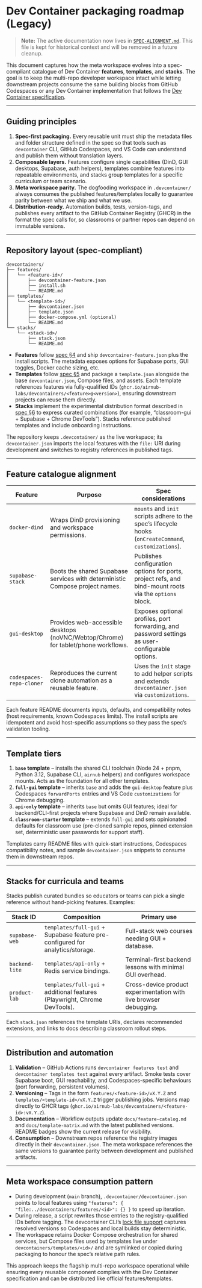 # Dev Container packaging roadmap (Legacy)

> **Note:** The active documentation now lives in [`SPEC-ALIGNMENT.md`](./SPEC-ALIGNMENT.md). This file is kept for historical context and will be removed in a future cleanup.

This document captures how the meta workspace evolves into a spec-compliant catalogue of Dev Container **features**, **templates**, and **stacks**. The goal is to keep the multi-repo developer workspace intact while letting downstream projects consume the same building blocks from GitHub Codespaces or any Dev Container implementation that follows the [Dev Container specification](https://containers.dev/implementors/spec/).

---

## Guiding principles

1. **Spec-first packaging.** Every reusable unit must ship the metadata files and folder structure defined in the spec so that tools such as `devcontainer` CLI, GitHub Codespaces, and VS Code can understand and publish them without translation layers.
2. **Composable layers.** Features configure single capabilities (DinD, GUI desktops, Supabase, auth helpers), templates combine features into repeatable environments, and stacks group templates for a specific curriculum or team scenario.
3. **Meta workspace parity.** The dogfooding workspace in `.devcontainer/` always consumes the published features/templates locally to guarantee parity between what we ship and what we use.
4. **Distribution-ready.** Automation builds, tests, version-tags, and publishes every artifact to the GitHub Container Registry (GHCR) in the format the spec calls for, so classrooms or partner repos can depend on immutable versions.

---

## Repository layout (spec-compliant)

```
devcontainers/
├── features/
│   └── <feature-id>/
│       ├── devcontainer-feature.json
│       ├── install.sh
│       └── README.md
├── templates/
│   └── <template-id>/
│       ├── devcontainer.json
│       ├── template.json
│       ├── docker-compose.yml (optional)
│       └── README.md
└── stacks/
    └── <stack-id>/
        ├── stack.json
        └── README.md
```

* **Features** follow [spec §4](https://containers.dev/implementors/spec/#devcontainer-feature-json) and ship `devcontainer-feature.json` plus the install scripts. The metadata exposes options for Supabase ports, GUI toggles, Docker cache sizing, etc.
* **Templates** follow [spec §5](https://containers.dev/implementors/templates/) and package a `template.json` alongside the base `devcontainer.json`, Compose files, and assets. Each template references features via fully-qualified IDs (`ghcr.io/airnub-labs/devcontainers/<feature>@<version>`), ensuring downstream projects can reuse them directly.
* **Stacks** implement the experimental distribution format described in [spec §6](https://containers.dev/implementors/stacks/) to express curated combinations (for example, “classroom-gui + Supabase + Chrome DevTools”). Stacks reference published templates and include onboarding instructions.

The repository keeps `.devcontainer/` as the live workspace; its `devcontainer.json` imports the local features with the `file:` URI during development and switches to registry references in published tags.

---

## Feature catalogue alignment

| Feature | Purpose | Spec considerations |
| --- | --- | --- |
| `docker-dind` | Wraps DinD provisioning and workspace permissions. | `mounts` and `init` scripts adhere to the spec’s lifecycle hooks (`onCreateCommand`, `customizations`). |
| `supabase-stack` | Boots the shared Supabase services with deterministic Compose project names. | Publishes configuration options for ports, project refs, and bind-mount roots via the `options` block. |
| `gui-desktop` | Provides web-accessible desktops (noVNC/Webtop/Chrome) for tablet/phone workflows. | Exposes optional profiles, port forwarding, and password settings as user-configurable options. |
| `codespaces-repo-cloner` | Reproduces the current clone automation as a reusable feature. | Uses the `init` stage to add helper scripts and extends `devcontainer.json` via `customizations`. |

Each feature README documents inputs, defaults, and compatibility notes (host requirements, known Codespaces limits). The install scripts are idempotent and avoid host-specific assumptions so they pass the spec’s validation tooling.

---

## Template tiers

1. **`base` template** – installs the shared CLI toolchain (Node 24 + pnpm, Python 3.12, Supabase CLI, `airnub` helpers) and configures workspace mounts. Acts as the foundation for all other templates.
2. **`full-gui` template** – inherits `base` and adds the `gui-desktop` feature plus Codespaces `forwardPorts` entries and VS Code `customizations` for Chrome debugging.
3. **`api-only` template** – inherits `base` but omits GUI features; ideal for backend/CLI-first projects where Supabase and DinD remain available.
4. **`classroom-starter` template** – extends `full-gui` and sets opinionated defaults for classroom use (pre-cloned sample repos, pinned extension set, deterministic user passwords for support staff).

Templates carry README files with quick-start instructions, Codespaces compatibility notes, and sample `devcontainer.json` snippets to consume them in downstream repos.

---

## Stacks for curricula and teams

Stacks publish curated bundles so educators or teams can pick a single reference without hand-picking features. Examples:

| Stack ID | Composition | Primary use |
| --- | --- | --- |
| `supabase-web` | `templates/full-gui` + Supabase feature pre-configured for analytics/storage. | Full-stack web courses needing GUI + database. |
| `backend-lite` | `templates/api-only` + Redis service bindings. | Terminal-first backend lessons with minimal GUI overhead. |
| `product-lab` | `templates/full-gui` + additional features (Playwright, Chrome DevTools). | Cross-device product experimentation with live browser debugging. |

Each `stack.json` references the template URIs, declares recommended extensions, and links to docs describing classroom rollout steps.

---

## Distribution and automation

1. **Validation** – GitHub Actions runs `devcontainer features test` and `devcontainer templates test` against every artifact. Smoke tests cover Supabase boot, GUI reachability, and Codespaces-specific behaviours (port forwarding, persistent volumes).
2. **Versioning** – Tags in the form `features/<feature-id>/vX.Y.Z` and `templates/<template-id>/vX.Y.Z` trigger publishing jobs. Versions map directly to GHCR tags (`ghcr.io/airnub-labs/devcontainers/<feature-id>:vX.Y.Z`).
3. **Documentation** – Workflow outputs update `docs/feature-catalog.md` and `docs/template-matrix.md` with the latest published versions. README badges show the current release for visibility.
4. **Consumption** – Downstream repos reference the registry images directly in their `devcontainer.json`. The meta workspace references the same versions to guarantee parity between development and published artifacts.

---

## Meta workspace consumption pattern

* During development (`main` branch), `.devcontainer/devcontainer.json` points to local features using `"features": { "file:../devcontainers/features/<id>": {} }` to speed up iteration.
* During release, a script rewrites those entries to the registry-qualified IDs before tagging. The devcontainer CLI’s [lock file support](https://containers.dev/implementors/cli/#lock-files) captures resolved versions so Codespaces and local builds stay deterministic.
* The workspace retains Docker Compose orchestration for shared services, but Compose files used by templates live under `devcontainers/templates/<id>/` and are symlinked or copied during packaging to honour the spec’s relative path rules.

This approach keeps the flagship multi-repo workspace operational while ensuring every reusable component complies with the Dev Container specification and can be distributed like official features/templates.
